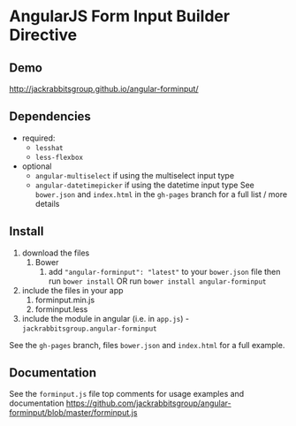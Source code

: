 # AngularJS Form Input Builder Directive

## Demo
http://jackrabbitsgroup.github.io/angular-forminput/

## Dependencies
- required:
	- `lesshat`
	- `less-flexbox`
- optional
	- `angular-multiselect` if using the multiselect input type
	- `angular-datetimepicker` if using the datetime input type
See `bower.json` and `index.html` in the `gh-pages` branch for a full list / more details

## Install
1. download the files
	1. Bower
		1. add `"angular-forminput": "latest"` to your `bower.json` file then run `bower install` OR run `bower install angular-forminput`
2. include the files in your app
	1. forminput.min.js
	2. forminput.less
3. include the module in angular (i.e. in `app.js`) - `jackrabbitsgroup.angular-forminput`

See the `gh-pages` branch, files `bower.json` and `index.html` for a full example.


## Documentation
See the `forminput.js` file top comments for usage examples and documentation
https://github.com/jackrabbitsgroup/angular-forminput/blob/master/forminput.js